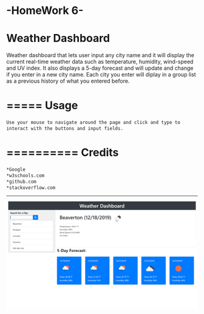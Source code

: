 -HomeWork 6-
============
Weather Dashboard
============

Weather dashboard that lets user input any city name and it will display the current real-time weather data such as temperature, humidity, wind-speed and UV index. It also displays a 5-day forecast and will update and change if you enter in a new city name. Each city you enter will diplay in a group list as a previous history of what you entered before.


=====
Usage
=====

	Use your mouse to navigate around the page and click and type to interact with the buttons and input fields.


==========
Credits
==========

	*Google 
	*w3schools.com
	*github.com
	*stackoverflow.com


-----------------------------------------------------------------


![Example profile](./example.png)




